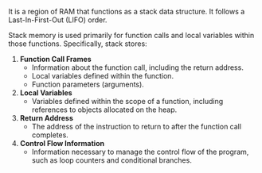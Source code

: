 It is a region of RAM that functions as a stack data structure. It follows a Last-In-First-Out (LIFO) order.

Stack memory is used primarily for function calls and local variables within those functions. Specifically, stack stores:
1. **Function Call Frames**
    - Information about the function call, including the return address.
    - Local variables defined within the function.
    - Function parameters (arguments).
2. **Local Variables**
    - Variables defined within the scope of a function, including references to objects allocated on the heap.
3. **Return Address**
    - The address of the instruction to return to after the function call completes.
4. **Control Flow Information**
    - Information necessary to manage the control flow of the program, such as loop counters and conditional branches.